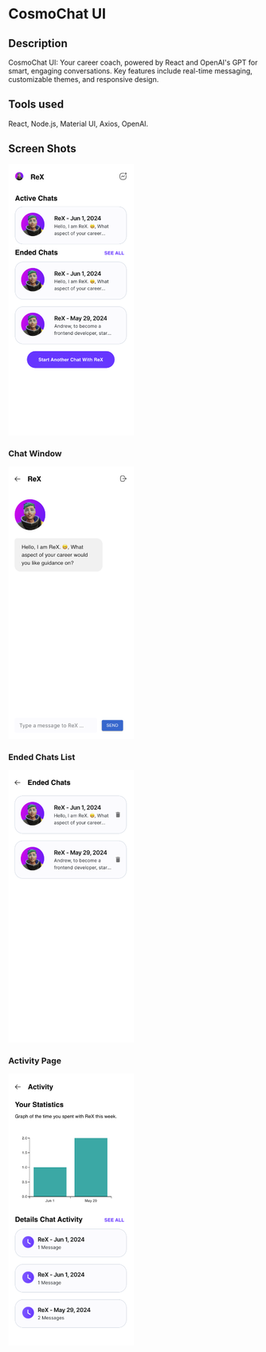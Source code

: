 # CosmoChat UI

## Description

CosmoChat UI: Your career coach, powered by React and OpenAI's GPT for smart, engaging conversations. Key features include real-time messaging, customizable themes, and responsive design.

## Tools used

React, Node.js, Material UI, Axios, OpenAI.

## Screen Shots

<img src="./src/assets/screenshots/home.png" alt="HomePage" width="50%">

### Chat Window

<img src="./src/assets/screenshots/chat.png" alt="ChatPage" width="50%">

### Ended Chats List

<img src="./src/assets/screenshots/endedChat.png" alt="EndedChats" width="50%">

### Activity Page

<img src="./src/assets/screenshots/activity.png" alt="ActivityPage" width="50%">
